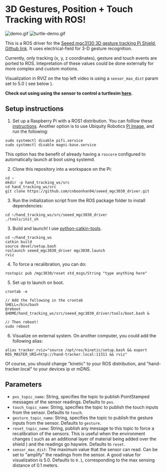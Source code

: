 # 3D Gestures, Position + Touch Tracking with ROS!
![demo.gif](demo.gif)
![turtle-demo.gif](turtle-demo.gif)

This is a ROS driver for the [Seeed mgc3130 3D gesture tracking Pi Shield](http://wiki.seeedstudio.com/3D-Gesture-Tracking-Shield-for-Raspberry-Pi-MGC3130/), [Github link](https://github.com/Seeed-Studio/Seeed_mgc3x30.git). It uses electrical-field for 3-D gesture recognition. 

Currently, only tracking (x, y, z coordinates), gesture and touch events are ported to ROS. Intepretation of these values could be done externally for more complex and custom motions.

Visualization in RVIZ on the top left video is using a `sensor_max_dist` param set to 5.0 ( see below ).

**Check out using using the sensor to control a turtlesim [here](./nodes/README.md).**

## Setup instructions
1. Set up a Raspberry Pi with a ROS1 distribution. You can folllow these [instructions](http://wiki.ros.org/ROSberryPi/Installing%20ROS%20Kinetic%20on%20the%20Raspberry%20Pi). Another option is to use Ubiquity Robotics [Pi Image](https://downloads.ubiquityrobotics.com/pi.html), and run the following:
```
sudo systemctl disable pifi.service
sudo systemctl disable magni-base.service
``` 
This option has the benefit of already having a `roscore` configured to automatically launch at boot using systemd.

2. Clone this repository into a workspace on the Pi:
```
cd ~
mkdir -p hand_tracking_ws/src
cd hand_tracking_ws/src
git clone https://github.com/cnboonhan94/seeed_mgc3030_driver.git
```
3. Run the initialization script from the ROS package folder to install dependencies:
```
cd ~/hand_tracking_ws/src/seeed_mgc3030_driver
./tools/init_sh
```

3. Build and launch! I use [python-catkin-tools](https://catkin-tools.readthedocs.io/en/latest/installing.html).
```
cd ~/hand_tracking_ws
catkin build 
source devel/setup.bash
roslaunch seeed_mgc3030_driver mgc3030.launch
rviz
```

4. To force a recalibration, you can do:
```
rostopic pub /mgc3030/reset std_msgs/String "type anything here"
```
5. Set up to launch on boot.
```
crontab -e 

// Add the following in the crontab
SHELL=/bin/bash
@reboot $HOME/hand_tracking_ws/src/seeed_mgc3030_driver/tools/boot.bash &

// Then reboot!
sudo reboot
```

6. Visualize on external system. On another computer, you could add the following alias:
```
alias tracker_rviz="source /opt/ros/kinetic/setup.bash && export ROS_MASTER_URI=http://hand-tracker.local:11311 && rviz"
```
Of course, you should change "kinetic" to your ROS distribution, and "hand-tracker.local" to your devices ip or mDNS.

## Parameters
- `pos_topic_name`: String, specifies the topic to publish PointStamped messages of the sensor readings. Defaults to `pos`.
- `touch_topic_name`: String, specifies the topic to publish the touch inputs from the sensor. Defaults to `touch`.
- `gesture_topic_name`: String, specifies the topic to publish the gesture inputs from the sensor. Defaults to `gesture`.
- `reset_topic_name`: String, publish any message to this topic to force a recalibration of the sensors. This is useful when the environment changes ( such as an additional layer of material being added over the shield ) and the readings go haywire. Defaults to `reset`.
- `sensor_max_dist`: The maximum value that the sensor can read. Can be set to "amplify" the readings from the sensor. A good value for visualization is 5.0. Defaults to `0.1`, corresponding to the max sensing distance of 0.1 meters.
